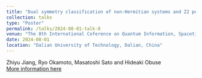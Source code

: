 ```yaml
---
title: "Dual symmetry classification of non-Hermitian systems and Z2 point-gap topology of a nonunitary quantum walk"
collection: talks
type: "Poster"
permalink: /talks/2024-08-01-talk-8
venue: "The 8th International Coference on Quantum Information, Spacetime Simulation, and Topological State of Matter"
date: 2024-08-01
location: "Dalian University of Technology, Dalian, China"
---
```

Zhiyu Jiang, Ryo Okamoto, Masatoshi Sato and Hideaki Obuse  
[More information here](https://quist8.dlut.edu.cn/Meeting/Default?mid=6bcd9b0c-2001-4c8f-8acb-799b8e7a65a1&page=1)
